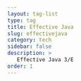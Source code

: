 ```yaml
---
layout: tag-list
type: tag
title: Effective Java
slug: effectivejava
category: tech
sidebar: false
description: >
   Effective Java 3/E
order: 1
---
```

